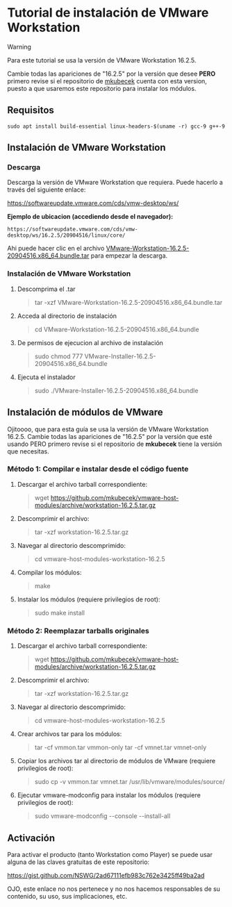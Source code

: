# Tutorial de instalación de VMware Workstation

> [!WARNING]  
> Para este tutorial se usa la versión de VMware Workstation 16.2.5.
>
> Cambie todas las apariciones de "16.2.5" por la versión que desee **PERO** primero revise si el repositorio de [mkubecek](https://github.com/mkubecek/vmware-host-modules/) cuenta con esta version, puesto a que usaremos este repositorio para instalar los módulos.

## Requisitos

    sudo apt install build-essential linux-headers-$(uname -r) gcc-9 g++-9

## Instalación de VMware Workstation

### Descarga

Descarga la versión de VMware Workstation que requiera. Puede hacerlo a través del siguiente enlace:

https://softwareupdate.vmware.com/cds/vmw-desktop/ws/

**Ejemplo de ubicacion (accediendo desde el navegador):**

    https://softwareupdate.vmware.com/cds/vmw-desktop/ws/16.2.5/20904516/linux/core/

Ahi puede hacer clic en el archivo [VMware-Workstation-16.2.5-20904516.x86_64.bundle.tar](https://softwareupdate.vmware.com/cds/vmw-desktop/ws/16.2.5/20904516/linux/core/VMware-Workstation-16.2.5-20904516.x86_64.bundle.tar) para empezar la descarga.

### Instalación de VMware Workstation

1. Descomprima el .tar

   > tar -xzf VMware-Workstation-16.2.5-20904516.x86_64.bundle.tar

2. Acceda al directorio de instalación

   > cd VMware-Workstation-16.2.5-20904516.x86_64.bundle

3. De permisos de ejecucion al archivo de instalación

   > sudo chmod 777 VMware-Installer-16.2.5-20904516.x86_64.bundle

4. Ejecuta el instalador

   > sudo ./VMware-Installer-16.2.5-20904516.x86_64.bundle

## Instalación de módulos de VMware

Ojitoooo, que para esta guía se usa la versión de VMware Workstation 16.2.5. Cambie todas las apariciones de "16.2.5" por la versión que esté usando PERO primero revise si el repositorio de **mkubecek** tiene la versión que necesitas.

### Método 1: Compilar e instalar desde el código fuente

1. Descargar el archivo tarball correspondiente:

   > wget https://github.com/mkubecek/vmware-host-modules/archive/workstation-16.2.5.tar.gz

2. Descomprimir el archivo:

   > tar -xzf workstation-16.2.5.tar.gz

3. Navegar al directorio descomprimido:

   > cd vmware-host-modules-workstation-16.2.5

4. Compilar los módulos:

   > make

5. Instalar los módulos (requiere privilegios de root):
   > sudo make install

### Método 2: Reemplazar tarballs originales

1. Descargar el archivo tarball correspondiente:

   > wget https://github.com/mkubecek/vmware-host-modules/archive/workstation-16.2.5.tar.gz

2. Descomprimir el archivo:

   > tar -xzf workstation-16.2.5.tar.gz

3. Navegar al directorio descomprimido:

   > cd vmware-host-modules-workstation-16.2.5

4. Crear archivos tar para los módulos:

   > tar -cf vmmon.tar vmmon-only
   > tar -cf vmnet.tar vmnet-only

5. Copiar los archivos tar al directorio de módulos de VMware (requiere privilegios de root):

   > sudo cp -v vmmon.tar vmnet.tar /usr/lib/vmware/modules/source/

6. Ejecutar vmware-modconfig para instalar los módulos (requiere privilegios de root):
   > sudo vmware-modconfig --console --install-all

## Activación

Para activar el producto (tanto Workstation como Player) se puede usar alguna de las claves gratuitas de este repositorio:

https://gist.github.com/NSWG/2ad67111efb983c762e3425ff49ba2ad

OJO, este enlace no nos pertenece y no nos hacemos responsables de su contenido, su uso, sus implicaciones, etc.
